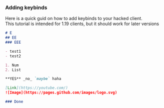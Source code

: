 ### Adding keybinds

Here is a quick guid on how to add keybinds to your hacked client. <br>
This tutorial is intended for 1.19 clients, but it should work for later versions


```markdown
# E
## EE
### EEE

- test1
- test2

1. Num
2. List

**YES** _no_ `maybe` haha

[Link](https://youtube.com/)
![Image](https://pages.github.com/images/logo.svg)

### Done
